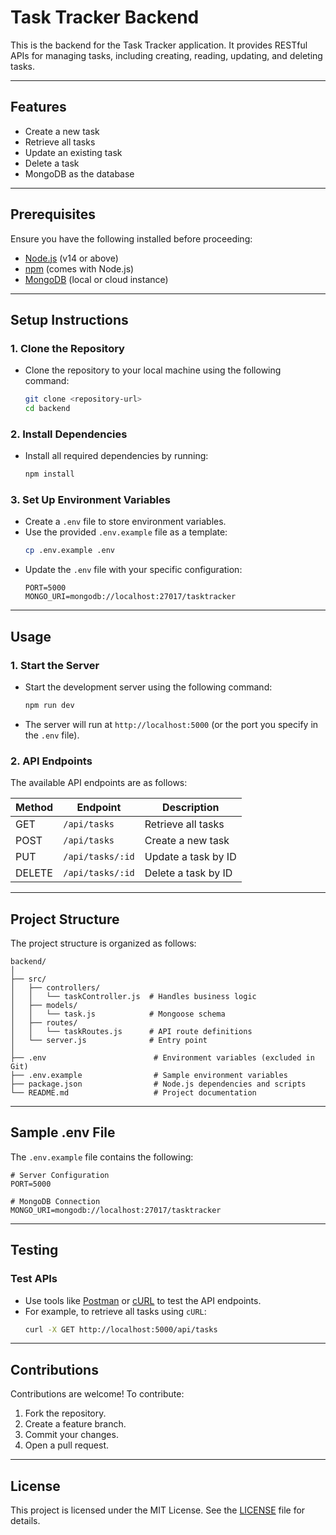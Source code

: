 
# Task Tracker Backend

This is the backend for the Task Tracker application. It provides RESTful APIs for managing tasks, including creating, reading, updating, and deleting tasks.

---

## Features

- Create a new task
- Retrieve all tasks
- Update an existing task
- Delete a task
- MongoDB as the database

---

## Prerequisites

Ensure you have the following installed before proceeding:

- [Node.js](https://nodejs.org/) (v14 or above)
- [npm](https://www.npmjs.com/) (comes with Node.js)
- [MongoDB](https://www.mongodb.com/try/download/community) (local or cloud instance)

---

## Setup Instructions

### 1. Clone the Repository
- Clone the repository to your local machine using the following command:
  ```bash
  git clone <repository-url>
  cd backend
  ```

### 2. Install Dependencies
- Install all required dependencies by running:
  ```bash
  npm install
  ```

### 3. Set Up Environment Variables
- Create a `.env` file to store environment variables.
- Use the provided `.env.example` file as a template:
  ```bash
  cp .env.example .env
  ```
- Update the `.env` file with your specific configuration:
  ```plaintext
  PORT=5000
  MONGO_URI=mongodb://localhost:27017/tasktracker
  ```

---

## Usage

### 1. Start the Server
- Start the development server using the following command:
  ```bash
  npm run dev
  ```
- The server will run at `http://localhost:5000` (or the port you specify in the `.env` file).

### 2. API Endpoints
The available API endpoints are as follows:

| **Method** | **Endpoint**        | **Description**          |
|------------|---------------------|--------------------------|
| GET        | `/api/tasks`        | Retrieve all tasks       |
| POST       | `/api/tasks`        | Create a new task        |
| PUT        | `/api/tasks/:id`    | Update a task by ID      |
| DELETE     | `/api/tasks/:id`    | Delete a task by ID      |

---

## Project Structure

The project structure is organized as follows:

```plaintext
backend/
│
├── src/
│   ├── controllers/
│   │   └── taskController.js  # Handles business logic
│   ├── models/
│   │   └── task.js            # Mongoose schema
│   ├── routes/
│   │   └── taskRoutes.js      # API route definitions
│   └── server.js              # Entry point
│
├── .env                        # Environment variables (excluded in Git)
├── .env.example                # Sample environment variables
├── package.json                # Node.js dependencies and scripts
└── README.md                   # Project documentation
```

---

## Sample .env File

The `.env.example` file contains the following:

```plaintext
# Server Configuration
PORT=5000

# MongoDB Connection
MONGO_URI=mongodb://localhost:27017/tasktracker
```

---

## Testing

### Test APIs
- Use tools like [Postman](https://www.postman.com/) or [cURL](https://curl.se/) to test the API endpoints. 
- For example, to retrieve all tasks using `cURL`:
  ```bash
  curl -X GET http://localhost:5000/api/tasks
  ```

---

## Contributions

Contributions are welcome! To contribute:
1. Fork the repository.
2. Create a feature branch.
3. Commit your changes.
4. Open a pull request.

---

## License

This project is licensed under the MIT License. See the [LICENSE](LICENSE) file for details.
```
